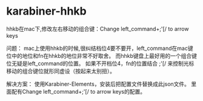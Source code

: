 # karabiner-hhkb
hhkb在mac下,修改左右移动的组合键：Change left_command+;'[/ to arrow keys

问题：
  mac上使用hhkb的时候,很纠结档位4要不要开，left_command在mac键位中的地位和fn在hhkb的地位非常不好取舍。
  而hhkb键盘上最好用的一个组合键位无疑是left_command的位置。
  如果不开档位4，fn的位置结合 ;'[/ 来控制光标移动的组合键位就形同虚设（按起来太别扭）。

解决方案：
  使用Karabiner-Elements，安装后把配置文件替换成此json文件。
  里面配有Change left_command+;'[/ to arrow keys的配置。
  
